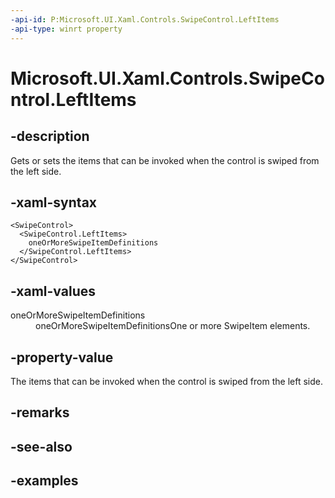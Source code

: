 ```yaml
---
-api-id: P:Microsoft.UI.Xaml.Controls.SwipeControl.LeftItems
-api-type: winrt property
---
```


<!-- Property syntax.
public SwipeItems LeftItems { get;  set; }
-->

# Microsoft.UI.Xaml.Controls.SwipeControl.LeftItems

## -description

Gets or sets the items that can be invoked when the control is swiped from the left side.

## -xaml-syntax

```xaml
<SwipeControl>
  <SwipeControl.LeftItems>
    oneOrMoreSwipeItemDefinitions
  </SwipeControl.LeftItems>
</SwipeControl>
```

## -xaml-values

<dl><dt>oneOrMoreSwipeItemDefinitions</dt><dd>oneOrMoreSwipeItemDefinitionsOne or more SwipeItem elements.</dd>
</dl>

## -property-value

The items that can be invoked when the control is swiped from the left side.

## -remarks

## -see-also

## -examples

